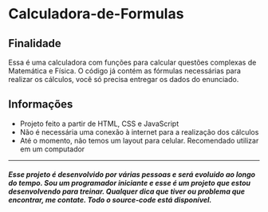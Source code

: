 # Calculadora-de-Formulas

<h2>Finalidade</h2>
<p>Essa é uma calculadora com funções para calcular questões complexas de Matemática e Física. O código já contém as fórmulas necessárias para realizar os cálculos, você só precisa entregar os dados do enunciado.</p>

<h2>Informações</h2>
<ul>
    <li>Projeto feito a partir de HTML, CSS e JavaScript</li>
    <li>Não é necessária uma conexão à internet para a realização dos cálculos</li>
    <li>Até o momento, não temos um layout para celular. Recomendado utilizar em um computador</li>
</ul>

<hr>

<h5>Esse projeto é desenvolvido por várias pessoas e será evoluido ao longo do tempo. Sou um programador iniciante e esse é um projeto que estou desenvolvendo para treinar. Qualquer dica que tiver ou problema que encontrar, me contate. Todo o source-code está disponível.</h5>
